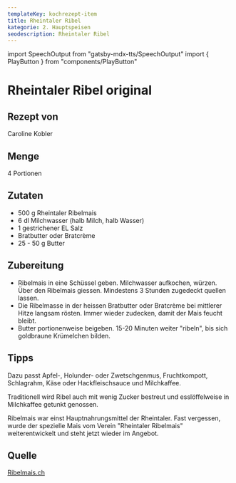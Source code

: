 ```yaml
---
templateKey: kochrezept-item
title: Rheintaler Ribel
kategorie: 2. Hauptspeisen
seodescription: Rheintaler Ribel
---
```

import SpeechOutput from "gatsby-mdx-tts/SpeechOutput"
import { PlayButton } from "components/PlayButton"

<SpeechOutput id="kochrezept-caroline-kobler-rheintaler-ribel" customPlayButton={PlayButton}>

# Rheintaler Ribel original

## Rezept von

Caroline Kobler

## Menge

4 Portionen

## Zutaten
- 500 g Rheintaler Ribelmais
- 6 dl Milchwasser (halb Milch, halb Wasser)
- 1 gestrichener EL Salz
- Bratbutter oder Bratcrème
- 25 - 50 g Butter

## Zubereitung

- Ribelmais in eine Schüssel geben. Milchwasser aufkochen, würzen. Über den Ribelmais giessen. Mindestens 3 Stunden zugedeckt quellen lassen.
- Die Ribelmasse in der heissen Bratbutter oder Bratcrème bei mittlerer Hitze langsam rösten. Immer wieder zudecken, damit der Mais feucht bleibt.
- Butter portionenweise beigeben. 15-20 Minuten weiter "ribeln", bis sich goldbraune Krümelchen bilden.


## Tipps

Dazu passt Apfel-, Holunder- oder Zwetschgenmus, Fruchtkompott, Schlagrahm, Käse oder Hackfleischsauce und Milchkaffee.

Traditionell wird Ribel auch mit wenig Zucker bestreut und esslöffelweise in Milchkaffee getunkt genossen.

Ribelmais war einst Hauptnahrungsmittel der Rheintaler. Fast vergessen, wurde der spezielle Mais vom Verein "Rheintaler Ribelmais" weiterentwickelt und steht jetzt wieder im Angebot.


## Quelle
[Ribelmais.ch](https://ribelmais.ch/rezept/original-rheintaler-ribelmais-3/)


</SpeechOutput>